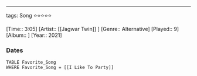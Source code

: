 ---
tags: Song ⭐⭐⭐⭐⭐ 

[Time:: 3:05]
[Artist:: [[Jagwar Twin]] ]
[Genre:: Alternative]
[Played:: 9]
[Album:: ]
[Year:: 2021]
### Dates
````dataview
TABLE Favorite_Song
WHERE Favorite_Song = [[I Like To Party]]
````